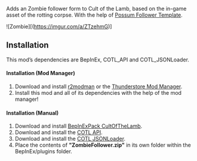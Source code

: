 Adds an Zombie follower form to Cult of the Lamb, based on the in-game asset of the rotting corpse.
With the help of [Possum Follower Template](https://cult-of-the-lamb.thunderstore.io/package/KellyBetty/PossumFollower/).

![Zombie][(https://imgur.com/a/ZTzehmG)]

## Installation
This mod’s dependencies are BepInEx, COTL_API and COTL_JSONLoader.

#### Installation (Mod Manager)
1. Download and install [r2modman](https://thunderstore.io/package/ebkr/r2modman/) or the [Thunderstore Mod Manager](https://www.overwolf.com/app/Thunderstore-Thunderstore_Mod_Manager).
2. Install this mod and all of its dependencies with the help of the mod manager! 

#### Installation (Manual)
1. Download and install [BepInExPack CultOfTheLamb](https://cult-of-the-lamb.thunderstore.io/package/BepInEx/BepInExPack_CultOfTheLamb/).
2. Download and install the [COTL API](https://cult-of-the-lamb.thunderstore.io/package/xhayper/COTL_API/).
3. Download and install the [COTL JSONLoader](https://cult-of-the-lamb.thunderstore.io/package/KellyBetty/COTL_JSONLoader/).
4. Place the contents of **"ZombieFollower.zip"** in its own folder within the BepInEx/plugins folder.
